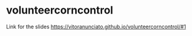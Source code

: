 # volunteercorncontrol
Link for the slides https://vitoranunciato.github.io/volunteercorncontrol/#1
